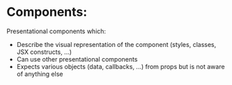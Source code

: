 
# Components:
Presentational components which:
- Describe the visual representation of the component (styles, classes, JSX constructs, ...)
- Can use other presentational components
- Expects various objects (data, callbacks, ...) from props but is not aware of anything else




